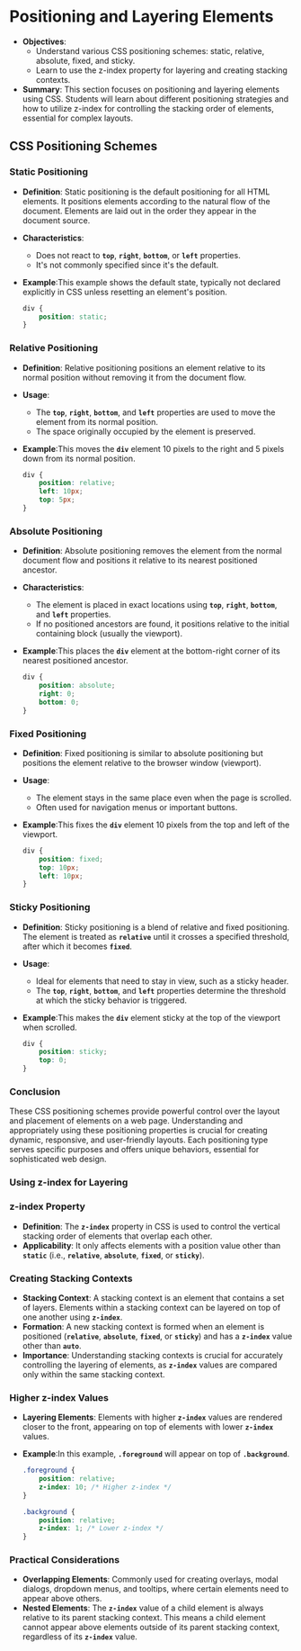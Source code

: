 # Positioning and Layering Elements

- **Objectives**:
    - Understand various CSS positioning schemes: static, relative, absolute, fixed, and sticky.
    - Learn to use the z-index property for layering and creating stacking contexts.
- **Summary**:
This section focuses on positioning and layering elements using CSS. Students will learn about different positioning strategies and how to utilize z-index for controlling the stacking order of elements, essential for complex layouts.

## **CSS Positioning Schemes**

### Static Positioning

- **Definition**: Static positioning is the default positioning for all HTML elements. It positions elements according to the natural flow of the document. Elements are laid out in the order they appear in the document source.
- **Characteristics**:
    - Does not react to **`top`**, **`right`**, **`bottom`**, or **`left`** properties.
    - It's not commonly specified since it's the default.
- **Example**:This example shows the default state, typically not declared explicitly in CSS unless resetting an element's position.
    
    ```css
    div {
        position: static;
    }
    ```
    

### Relative Positioning

- **Definition**: Relative positioning positions an element relative to its normal position without removing it from the document flow.
- **Usage**:
    - The **`top`**, **`right`**, **`bottom`**, and **`left`** properties are used to move the element from its normal position.
    - The space originally occupied by the element is preserved.
- **Example**:This moves the **`div`** element 10 pixels to the right and 5 pixels down from its normal position.
    
    ```css
    div {
        position: relative;
        left: 10px;
        top: 5px;
    }
    ```
    

### Absolute Positioning

- **Definition**: Absolute positioning removes the element from the normal document flow and positions it relative to its nearest positioned ancestor.
- **Characteristics**:
    - The element is placed in exact locations using **`top`**, **`right`**, **`bottom`**, and **`left`** properties.
    - If no positioned ancestors are found, it positions relative to the initial containing block (usually the viewport).
- **Example**:This places the **`div`** element at the bottom-right corner of its nearest positioned ancestor.
    
    ```css
    div {
        position: absolute;
        right: 0;
        bottom: 0;
    }
    ```
    

### Fixed Positioning

- **Definition**: Fixed positioning is similar to absolute positioning but positions the element relative to the browser window (viewport).
- **Usage**:
    - The element stays in the same place even when the page is scrolled.
    - Often used for navigation menus or important buttons.
- **Example**:This fixes the **`div`** element 10 pixels from the top and left of the viewport.
    
    ```css
    div {
        position: fixed;
        top: 10px;
        left: 10px;
    }
    ```
    

### Sticky Positioning

- **Definition**: Sticky positioning is a blend of relative and fixed positioning. The element is treated as **`relative`** until it crosses a specified threshold, after which it becomes **`fixed`**.
- **Usage**:
    - Ideal for elements that need to stay in view, such as a sticky header.
    - The **`top`**, **`right`**, **`bottom`**, and **`left`** properties determine the threshold at which the sticky behavior is triggered.
- **Example**:This makes the **`div`** element sticky at the top of the viewport when scrolled.
    
    ```css
    div {
        position: sticky;
        top: 0;
    }
    ```
    

### Conclusion

These CSS positioning schemes provide powerful control over the layout and placement of elements on a web page. Understanding and appropriately using these positioning properties is crucial for creating dynamic, responsive, and user-friendly layouts. Each positioning type serves specific purposes and offers unique behaviors, essential for sophisticated web design.

### **Using z-index for Layering**

### z-index Property

- **Definition**: The **`z-index`** property in CSS is used to control the vertical stacking order of elements that overlap each other.
- **Applicability**: It only affects elements with a position value other than **`static`** (i.e., **`relative`**, **`absolute`**, **`fixed`**, or **`sticky`**).

### Creating Stacking Contexts

- **Stacking Context**: A stacking context is an element that contains a set of layers. Elements within a stacking context can be layered on top of one another using **`z-index`**.
- **Formation**: A new stacking context is formed when an element is positioned (**`relative`**, **`absolute`**, **`fixed`**, or **`sticky`**) and has a **`z-index`** value other than **`auto`**.
- **Importance**: Understanding stacking contexts is crucial for accurately controlling the layering of elements, as **`z-index`** values are compared only within the same stacking context.

### Higher z-index Values

- **Layering Elements**: Elements with higher **`z-index`** values are rendered closer to the front, appearing on top of elements with lower **`z-index`** values.
- **Example**:In this example, **`.foreground`** will appear on top of **`.background`**.
    
    ```css
    .foreground {
        position: relative;
        z-index: 10; /* Higher z-index */
    }
    
    .background {
        position: relative;
        z-index: 1; /* Lower z-index */
    }
    ```
    

### Practical Considerations

- **Overlapping Elements**: Commonly used for creating overlays, modal dialogs, dropdown menus, and tooltips, where certain elements need to appear above others.
- **Nested Elements**: The **`z-index`** value of a child element is always relative to its parent stacking context. This means a child element cannot appear above elements outside of its parent stacking context, regardless of its **`z-index`** value.

